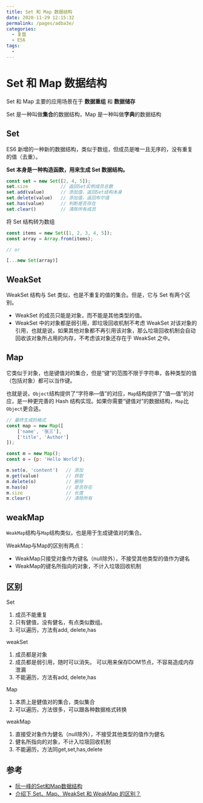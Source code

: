 ```yaml
---
title: Set 和 Map 数据结构
date: 2020-11-29 12:15:32
permalink: /pages/adba3e/
categories: 
  - 复盘
  - ES6
tags: 
  - 
---
```

# Set 和 Map 数据结构

Set 和 Map 主要的应用场景在于 **数据重组** 和 **数据储存**

Set 是一种叫做**集合**的数据结构，Map 是一种叫做**字典**的数据结构


## Set

ES6 新增的一种新的数据结构，类似于数组，但成员是唯一且无序的，没有重复的值（去重）。

**Set 本身是一种构造函数，用来生成 Set 数据结构。**

```js
const set = new Set([2, 4, 5]);
set.size            // 返回Set实例成员总数
set.add(value)      // 添加值，返回Set结构本身
set.delete(value)   // 添加值，返回布尔值
set.has(value)      // 判断是否存在
set.clear()         // 清除所有成员
```



将 Set 结构转为数组

```js
const items = new Set([1, 2, 3, 4, 5]);
const array = Array.from(items);

// or

[...new Set(array)] 
```


## WeakSet

WeakSet 结构与 Set 类似，也是不重复的值的集合。但是，它与 Set 有两个区别。

- WeakSet 的成员只能是对象，而不能是其他类型的值。
- WeakSet 中的对象都是弱引用，即垃圾回收机制不考虑 WeakSet 对该对象的引用，也就是说，如果其他对象都不再引用该对象，那么垃圾回收机制会自动回收该对象所占用的内存，不考虑该对象还存在于 WeakSet 之中。

## Map

它类似于对象，也是键值对的集合，但是“键”的范围不限于字符串，各种类型的值（包括对象）都可以当作键。

也就是说，`Object`结构提供了“字符串—值”的对应，`Map`结构提供了“值—值”的对应，是一种更完善的 Hash 结构实现。如果你需要“键值对”的数据结构，`Map`比`Object`更合适。

```js
// 最终生成的格式
const map = new Map([
    ['name', '张三'],
    ['title', 'Author']
]);

const m = new Map();
const o = {p: 'Hello World'};

m.set(o, 'content')   // 添加
m.get(value)          // 获取
m.delete(o)           // 删除
m.has(o)              // 是否存在
m.size                // 长度
m.clear()             // 清除所有
```

## weakMap

`WeakMap`结构与`Map`结构类似，也是用于生成键值对的集合。

WeakMap与Map的区别有两点：

- WeakMap只接受对象作为键名（null除外），不接受其他类型的值作为键名
- WeakMap的键名所指向的对象，不计入垃圾回收机制

## 区别

Set

1. 成员不能重复
2. 只有健值，没有健名，有点类似数组。
3. 可以遍历，方法有add, delete,has

weakSet

1. 成员都是对象
2. 成员都是弱引用，随时可以消失。 可以用来保存DOM节点，不容易造成内存泄漏
3. 不能遍历，方法有add, delete,has

Map
1. 本质上是健值对的集合，类似集合
2. 可以遍历，方法很多，可以跟各种数据格式转换

weakMap
1. 直接受对象作为健名（null除外），不接受其他类型的值作为健名
2. 健名所指向的对象，不计入垃圾回收机制
3. 不能遍历，方法同get,set,has,delete


## 参考

- [阮一峰的Set和Map数据结构](https://es6.ruanyifeng.com/?search=static&x=0&y=0#docs/set-map#Map)
- [介绍下 Set、Map、WeakSet 和 WeakMap 的区别？](https://muyiy.cn/question/js/4.html)